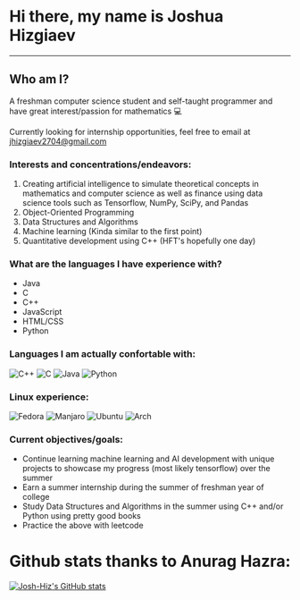 # Hi there, my name is Joshua Hizgiaev 
-----
## Who am I?
A freshman computer science student and self-taught programmer and have great interest/passion for mathematics :computer:

Currently looking for internship opportunities, feel free to email at jhizgiaev2704@gmail.com

### Interests and concentrations/endeavors:
1. Creating artificial intelligence to simulate theoretical concepts in mathematics and computer science as well as finance using data science tools such as Tensorflow, NumPy, SciPy, and Pandas
2. Object-Oriented Programming
3. Data Structures and Algorithms
4. Machine learning (Kinda similar to the first point)
5. Quantitative development using C++ (HFT's hopefully one day)

### What are the languages I have experience with?
- Java
- C
- C++
- JavaScript
- HTML/CSS
- Python

### Languages I am actually confortable with:
![C++](https://img.shields.io/badge/c++-%2300599C.svg?style=for-the-badge&logo=c%2B%2B&logoColor=white)
![C](https://img.shields.io/badge/c-%2300599C.svg?style=for-the-badge&logo=c&logoColor=white)
![Java](https://img.shields.io/badge/java-%23ED8B00.svg?style=for-the-badge&logo=java&logoColor=white)
![Python](https://img.shields.io/badge/python-3670A0?style=for-the-badge&logo=python&logoColor=ffdd54)

### Linux experience:
![Fedora](https://img.shields.io/badge/Fedora-294172?style=for-the-badge&logo=fedora&logoColor=white)
![Manjaro](https://img.shields.io/badge/Manjaro-35BF5C?style=for-the-badge&logo=Manjaro&logoColor=white)
![Ubuntu](https://img.shields.io/badge/Ubuntu-E95420?style=for-the-badge&logo=ubuntu&logoColor=white)
![Arch](https://img.shields.io/badge/Arch%20Linux-1793D1?logo=arch-linux&logoColor=fff&style=for-the-badge)

### Current objectives/goals:
- Continue learning machine learning and AI development with unique projects to showcase my progress (most likely tensorflow) over the summer
- Earn a summer internship during the summer of freshman year of college
- Study Data Structures and Algorithms in the summer using C++ and/or Python using pretty good books
- Practice the above with leetcode

# Github stats thanks to Anurag Hazra:
[![Josh-Hiz's GitHub stats](https://github-readme-stats-zeta-lovat.vercel.app/api?username=Josh-Hiz&theme=slateorange&show_icons=true)](https://github.com/anuraghazra/github-readme-stats)
